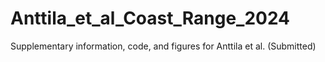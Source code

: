 # Anttila_et_al_Coast_Range_2024
Supplementary information, code, and figures for Anttila et al. (Submitted)
